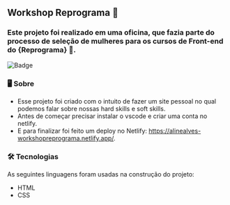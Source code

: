 ## Workshop Reprograma :purple_heart:

### Este projeto foi realizado em uma oficina, que fazia parte do processo de seleção de mulheres para os cursos de Front-end do {Reprograma} :purple_heart:.

![Badge](https://img.shields.io/badge/github-https%3A%2F%2Fgithub.com%2FAlvesAline%2FworkshopReprograma-blueviolet)

### :desktop_computer: Sobre 
- Esse projeto foi criado com o intuito de fazer um site pessoal no qual  podemos falar sobre nossas hard skills e soft skills. 
 - Antes de começar precisar  instalar o vscode e criar uma conta no netlify.
 - E para finalizar foi feito um deploy no Netlify: https://alinealves-workshopreprograma.netlify.app/.

### :hammer_and_wrench: Tecnologias

As seguintes linguagens foram usadas na construção do projeto:
- HTML
- CSS